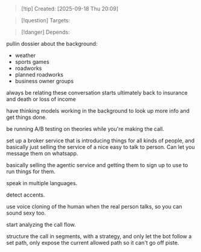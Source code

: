 
>[!tip] Created: [2025-09-18 Thu 20:09]

>[!question] Targets: 

>[!danger] Depends: 

pullin dossier about the background:
- weather
- sports games
- roadworks
- planned roadworks
- business owner groups

always be relating these conversation starts ultimately back to insurance and death or loss of income

have thinking models working in the background to look up  more info and get things done.

be running A/B testing on theories while you're making the call.

set up a broker service that is introducing things for all kinds of people, and basically just selling the service of a nice easy to talk to person.  Can let you message them on whatsapp.

basically selling the agentic service and getting them to sign up to use to run things for them.

speak in multiple languages.

detect accents.

use voice cloning of the human when the real person talks, so you can sound sexy too.

start analyzing the call flow.

structure the call in segments, with a strategy, and only let the bot follow a set path, only expose the current allowed path so it can't go off piste.